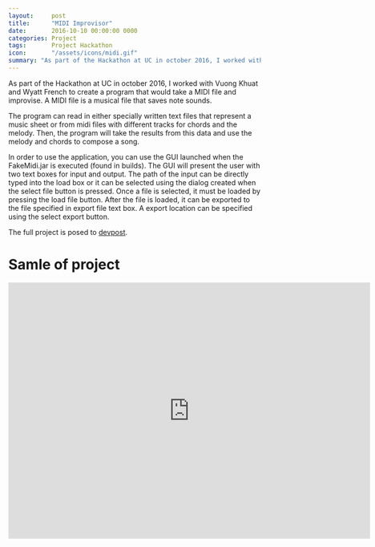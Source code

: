 ```yaml
---
layout:     post
title:      "MIDI Improvisor"
date:       2016-10-10 00:00:00 0000
categories: Project
tags:       Project Hackathon
icon:       "/assets/icons/midi.gif"
summary: "As part of the Hackathon at UC in october 2016, I worked with Vuong Khuat and Wyatt French to create a program that would take a lead sheet and compose a full song."
---
```


As part of the Hackathon at UC in october 2016, I worked with Vuong Khuat and Wyatt French to create a program that would take a MIDI file and improvise. A MIDI file is a musical file that saves note sounds.

The program can read in either specially written text files that represent a music sheet or from midi files with different tracks for chords and the melody. Then, the program will take the results from this data and use the melody and chords to compose a song.

In order to use the application, you can use the GUI launched when the FakeMidi.jar is executed (found in builds). The GUI will present the user with two text boxes for input and output. The path of the input can be directly typed into the load box or it can be selected using the dialog created when the select file button is pressed. Once a file is selected, it must be loaded by pressing the load file button. After the file is loaded, it can be exported to the file specified in export file text box. A export location can be specified using the select export button.

The full project is posed to [devpost](https://devpost.com/software/fakemidi).

# Samle of project

<div class="container">
<iframe width="722" height="511" src="https://www.youtube.com/embed/5eRjky8j_Eg" frameborder="0" allow="accelerometer; autoplay; encrypted-media; gyroscope; picture-in-picture" allowfullscreen class="video"></iframe>
</div>
